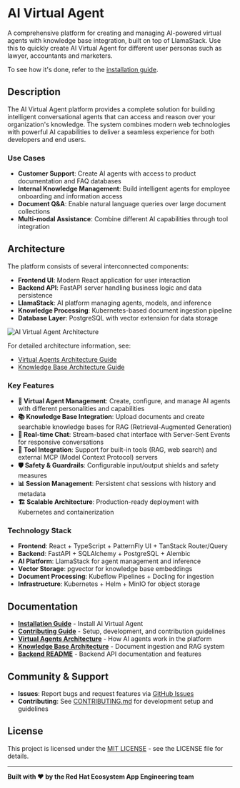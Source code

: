 # AI Virtual Agent

A comprehensive platform for creating and managing AI-powered virtual agents with knowledge base integration, built on top of LlamaStack. Use this to quickly create AI Virtual Agent for different user personas such as lawyer, accountants and marketers.

To see how it's done, refer to the [installation guide](INSTALLING.md).

## Description

The AI Virtual Agent platform provides a complete solution for building intelligent conversational agents that can access and reason over your organization's knowledge. The system combines modern web technologies with powerful AI capabilities to deliver a seamless experience for both developers and end users.

### Use Cases

- **Customer Support**: Create AI agents with access to product documentation and FAQ databases
- **Internal Knowledge Management**: Build intelligent agents for employee onboarding and information access
- **Document Q&A**: Enable natural language queries over large document collections
- **Multi-modal Assistance**: Combine different AI capabilities through tool integration

## Architecture

The platform consists of several interconnected components:

- **Frontend UI**: Modern React application for user interaction
- **Backend API**: FastAPI server handling business logic and data persistence
- **LlamaStack**: AI platform managing agents, models, and inference
- **Knowledge Processing**: Kubernetes-based document ingestion pipeline
- **Database Layer**: PostgreSQL with vector extension for data storage

![AI Virtual Agent Architecture](docs/images/ai-virtual-agent.jpg)

For detailed architecture information, see:

- [Virtual Agents Architecture Guide](docs/virtual-agents-architecture.md)
- [Knowledge Base Architecture Guide](docs/knowledge-base-architecture.md)

### Key Features

- **🤖 Virtual Agent Management**: Create, configure, and manage AI agents with different personalities and capabilities
- **📚 Knowledge Base Integration**: Upload documents and create searchable knowledge bases for RAG (Retrieval-Augmented Generation)
- **💬 Real-time Chat**: Stream-based chat interface with Server-Sent Events for responsive conversations
- **🔧 Tool Integration**: Support for built-in tools (RAG, web search) and external MCP (Model Context Protocol) servers
- **🛡️ Safety & Guardrails**: Configurable input/output shields and safety measures
- **📊 Session Management**: Persistent chat sessions with history and metadata
- **🏗️ Scalable Architecture**: Production-ready deployment with Kubernetes and containerization

### Technology Stack

- **Frontend**: React + TypeScript + PatternFly UI + TanStack Router/Query
- **Backend**: FastAPI + SQLAlchemy + PostgreSQL + Alembic
- **AI Platform**: LlamaStack for agent management and inference
- **Vector Storage**: pgvector for knowledge base embeddings
- **Document Processing**: Kubeflow Pipelines + Docling for ingestion
- **Infrastructure**: Kubernetes + Helm + MinIO for object storage

## Documentation

- **[Installation Guide](INSTALLING.md)** - Install AI Virtual Agent
- **[Contributing Guide](CONTRIBUTING.md)** - Setup, development, and contribution guidelines
- **[Virtual Agents Architecture](docs/virtual-agents-architecture.md)** - How AI agents work in the platform
- **[Knowledge Base Architecture](docs/knowledge-base-architecture.md)** - Document ingestion and RAG system
- **[Backend README](backend/README.md)** - Backend API documentation and features

## Community & Support

- **Issues**: Report bugs and request features via [GitHub Issues](https://github.com/RHEcosystemAppEng/ai-virtual-agent/issues)
- **Contributing**: See [CONTRIBUTING.md](CONTRIBUTING.md) for development setup and guidelines

## License

This project is licensed under the [MIT LICENSE](LICENSE) - see the LICENSE file for details.

---

**Built with ❤️ by the Red Hat Ecosystem App Engineering team**
